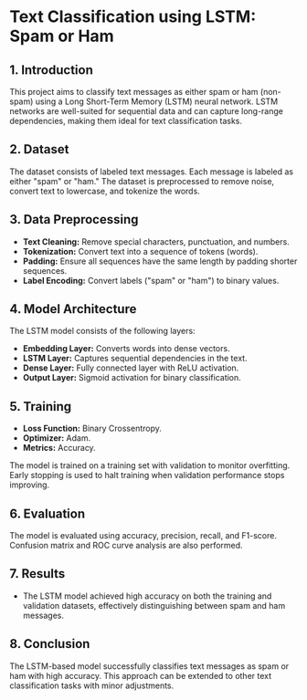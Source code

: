 # Text Classification using LSTM: Spam or Ham

## 1. Introduction
This project aims to classify text messages as either spam or ham (non-spam) using a Long Short-Term Memory (LSTM) neural network. LSTM networks are well-suited for sequential data and can capture long-range dependencies, making them ideal for text classification tasks.

## 2. Dataset
The dataset consists of labeled text messages. Each message is labeled as either "spam" or "ham." The dataset is preprocessed to remove noise, convert text to lowercase, and tokenize the words.

## 3. Data Preprocessing
- **Text Cleaning:** Remove special characters, punctuation, and numbers.
- **Tokenization:** Convert text into a sequence of tokens (words).
- **Padding:** Ensure all sequences have the same length by padding shorter sequences.
- **Label Encoding:** Convert labels ("spam" or "ham") to binary values.

## 4. Model Architecture
The LSTM model consists of the following layers:
- **Embedding Layer:** Converts words into dense vectors.
- **LSTM Layer:** Captures sequential dependencies in the text.
- **Dense Layer:** Fully connected layer with ReLU activation.
- **Output Layer:** Sigmoid activation for binary classification.

## 5. Training
- **Loss Function:** Binary Crossentropy.
- **Optimizer:** Adam.
- **Metrics:** Accuracy.

The model is trained on a training set with validation to monitor overfitting. Early stopping is used to halt training when validation performance stops improving.

## 6. Evaluation
The model is evaluated using accuracy, precision, recall, and F1-score. Confusion matrix and ROC curve analysis are also performed.

## 7. Results
- The LSTM model achieved high accuracy on both the training and validation datasets, effectively distinguishing between spam and ham messages.

## 8. Conclusion
The LSTM-based model successfully classifies text messages as spam or ham with high accuracy. This approach can be extended to other text classification tasks with minor adjustments.
